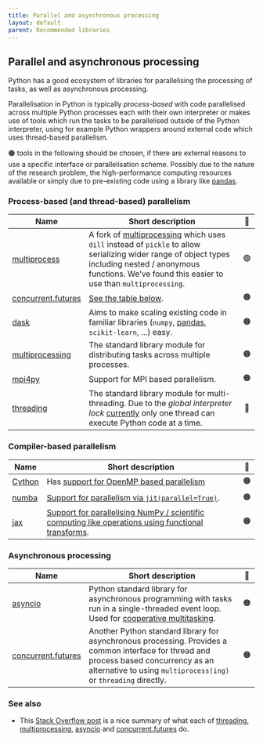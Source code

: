 ```yaml
---
title: Parallel and asynchronous processing
layout: default
parent: Recommended libraries
---
```


## Parallel and asynchronous processing

Python has a good ecosystem of libraries for parallelising the processing of
tasks, as well as asynchronous processing.

Parallelisation in Python is typically _process-based_ with code parallelised
across multiple Python processes each with their own interpreter or makes use of
tools which run the tasks to be parallelised outside of the Python interpreter,
using for example Python wrappers around external code which uses thread-based
parallelism.

🟠 tools in the following should be chosen, if there are external reasons to use
a specific interface or parallelisation scheme. Possibly due to the nature of
the research problem, the high-performance computing resources available or
simply due to pre-existing code using a library like [pandas].

### Process-based (and thread-based) parallelism

| Name                 | Short description                                                                                                                                                                                                 | 🚦  |
| -------------------- | ----------------------------------------------------------------------------------------------------------------------------------------------------------------------------------------------------------------- | :-: |
| [multiprocess]       | A fork of [multiprocessing] which uses `dill` instead of `pickle` to allow serializing wider range of object types including nested / anonymous functions. We've found this easier to use than `multiprocessing`. | 🟢  |
| [concurrent.futures] | [See the table below](#asynchronous-processing).                                                                                                                                                                  | 🟠  |
| [dask]               | Aims to make scaling existing code in familiar libraries (`numpy`, [pandas], `scikit-learn`, ...) easy.                                                                                                           | 🟠  |
| [multiprocessing]    | The standard library module for distributing tasks across multiple processes.                                                                                                                                     | 🟠  |
| [mpi4py]             | Support for MPI based parallelism.                                                                                                                                                                                | 🟠  |
| [threading]          | The standard library module for multi-threading. Due to the _global interpreter lock_ [currently][PEP703] only one thread can execute Python code at a time.                                                      | 🔴  |

### Compiler-based parallelism

| Name     | Short description                                                                                                                                                       | 🚦  |
| -------- | ----------------------------------------------------------------------------------------------------------------------------------------------------------------------- | :-: |
| [Cython] | Has [support for OpenMP based parallelism](https://cython.readthedocs.io/en/latest/src/userguide/parallelism.html)                                                      | 🟠  |
| [numba]  | [Support for parallelism via `jit(parallel=True)`](https://numba.readthedocs.io/en/stable/user/parallel.html).                                                          | 🟠  |
| [jax]    | [Support for parallelising NumPy / scientific computing like operations using functional transforms](https://jax.readthedocs.io/en/latest/jax-101/06-parallelism.html). | 🟠  |

### Asynchronous processing

| Name                 | Short description                                                                                                                                                                                         | 🚦  |
| -------------------- | --------------------------------------------------------------------------------------------------------------------------------------------------------------------------------------------------------- | :-: |
| [asyncio]            | Python standard library for asynchronous programming with tasks run in a single-threaded event loop. Used for [cooperative multitasking](https://en.wikipedia.org/wiki/Cooperative_multitasking).         | 🟠  |
| [concurrent.futures] | Another Python standard library for asynchronous processing. Provides a common interface for thread and process based concurrency as an alternative to using `multiprocess(ing)` or `threading` directly. | 🟠  |

### See also

- This [Stack Overflow post](https://stackoverflow.com/a/61360215) is a nice
  summary of what each of [threading], [multiprocessing], [asyncio] and
  [concurrent.futures] do.

<!-- URLs for more a readable tables and text above 👆 -->

[multiprocess]: https://multiprocess.readthedocs.io/en/stable/
[multiprocessing]: https://docs.python.org/3/library/multiprocessing.html
[threading]: https://docs.python.org/3/library/threading.html
[PEP703]: https://peps.python.org/pep-0703/
[Cython]: https://cython.readthedocs.io/
[mpi4py]: https://mpi4py.readthedocs.io/
[pandas]: https://pandas.pydata.org/
[dask]: https://docs.dask.org/
[numba]: https://numba.readthedocs.io/
[jax]: https://jax.readthedocs.io/
[asyncio]: https://docs.python.org/3/library/asyncio.html
[concurrent.futures]: https://docs.python.org/3/library/concurrent.futures.html
